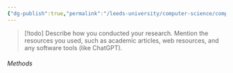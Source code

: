 ```yaml
---
{"dg-publish":true,"permalink":"/leeds-university/computer-science/compulsory-modules/professional-computing/cw-2-technical-report/cw-2-3-methods-procedure/"}
---
```


>[!todo] 
>Describe how you conducted your research. Mention the resources you used, such as academic articles, web resources, and any software tools (like ChatGPT).
###### Methods
